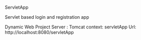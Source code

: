 ServletApp

Servlet based login and registration app

Dynamic Web Project
Server : Tomcat
context: servletApp
Url: http://localhost:8080/servletApp

